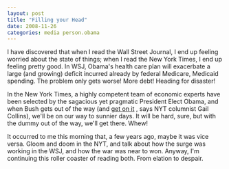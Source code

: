 ```yaml
---
layout: post
title: "Filling your Head"
date: 2008-11-26
categories: media person.obama
---
```


I have discovered that when I read the Wall Street Journal, I end up feeling
worried about the state of things; when I read the New York Times, I end up
feeling pretty good. In WSJ, Obama's health care plan will exacerbate a large
(and growing) deficit incurred already by federal Medicare, Medicaid spending. 
The problem only gets worse! More debt! Heading for disaster!

In the New York Times, a highly competent team of economic experts have been
selected by the sagacious yet pragmatic President Elect Obama, and when Bush
gets out of the way (and [get on
it](http://www.nytimes.com/2008/11/22/opinion/22collins.html) , says NYT
columnist Gail Collins), we'll be on our way to sunnier days. It will be hard,
sure, but with the dummy out of the way, we'll get there. Whew! 

It occurred to me this morning that, a few years ago, maybe it was vice versa. 
Gloom and doom in the NYT, and talk about how the surge was working in the WSJ,
and how the war was near to won. Anyway, I'm continuing this roller coaster of
reading both. From elation to
despair.